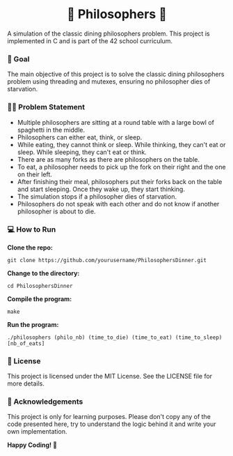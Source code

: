 <h1 align="center">
	🍝 Philosophers 🍝
</h1>
A simulation of the classic dining philosophers problem. This project is implemented in C and is part of the 42 school curriculum.

### 🎯 Goal
The main objective of this project is to solve the classic dining philosophers problem using threading and mutexes, ensuring no philosopher dies of starvation.

### 🧑‍🔬 Problem Statement
- Multiple philosophers are sitting at a round table with a large bowl of spaghetti in the middle.
- Philosophers can either eat, think, or sleep.
- While eating, they cannot think or sleep. While thinking, they can't eat or sleep. While sleeping, they can't eat or think.
- There are as many forks as there are philosophers on the table.
- To eat, a philosopher needs to pick up the fork on their right and the one on their left.
- After finishing their meal, philosophers put their forks back on the table and start sleeping. Once they wake up, they start thinking.
- The simulation stops if a philosopher dies of starvation.
- Philosophers do not speak with each other and do not know if another philosopher is about to die.

### 💻 How to Run
**Clone the repo:**
```shell
git clone https://github.com/yourusername/PhilosophersDinner.git
```
**Change to the directory:**
```shell
cd PhilosophersDinner
```
**Compile the program:**
```shell
make
```
**Run the program:**	
```shell
./philosophers (philo_nb) (time_to_die) (time_to_eat) (time_to_sleep) [nb_of_eats]
```

### 📜 License
This project is licensed under the MIT License. See the LICENSE file for more details.

### 🙏 Acknowledgements
This project is only for learning purposes. Please don't copy any of the code presented here, try to understand the logic behind it and write your own implementation.

**Happy Coding! 🎉**
